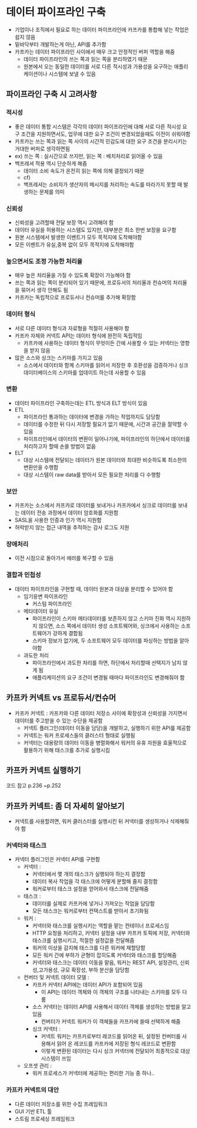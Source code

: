 # 데이터 파이프라인 구축
- 기업이나 조직에서 필요로 하는 데이터 파이프라인에 카프카를 통합해 넣는 작업은 쉽지 않음
- 밑바닥부터 개발하는게 아닌, API를 추가함
- 카프카는 데이터 파이프라인 사이에서 매우 크고 안정적인 버퍼 역할을 해줌
  - 데이터 파이프라인의 쓰는 쪽과 읽는 쪽을 분리하였기 때문
  - 원본에서 오는 동일한 데이터를 서로 다른 적시성과 가용성을 요구하는 애플리케이션이나 시스템에 보낼 수 있음
## 파이프라인 구축 시 고려사항
### 적시성
- 좋은 데이터 통합 시스템은 각각의 데이터 파이프라인에 대해 서로 다른 적시성 요구 조건을 지원하면서도, 업무에 대한 요구 조건이 변경되었을때도 이전이 쉬워야함
- 카프카는 쓰는 쪽과 읽는 쪽 사이의 시간적 민감도에 대한 요구 조건을 분리시키는 거대한 버퍼로 생각하면됨
- ex) 쓰는 쪽 : 실시간으로 쓰지만, 읽는 쪽 : 배치처리로 읽어올 수 있음
- 백프레셔 적용 역시 단순하게 해줌
  - 데이터 소비 속도가 온전히 읽는 쪽에 의해 결정되기 때문
  - cf)
  - 백프레셔는 소비자가 생산자의 메시지를 처리하는 속도를 따라가지 못할 때 발생하는 문제를 의미
### 신뢰성
- 신뢰성을 고려할때 전달 보장 역시 고려해야 함
- 데이터 유실을 허용하는 시스템도 있지만, 대부분은 최소 한번 보장을 요구함
- 원본 시스템에서 발생한 이벤트가 모두 목적지에 도착해야함
- 모든 이벤트가 유실,중복 없이 모두 목적지에 도착해야함
### 높으면서도 조정 가능한 처리율
- 매우 높은 처리율을 가질 수 있도록 확장이 가능해야 함
- 쓰는 쪽과 읽는 쪽이 분리되어 있기 때문에, 프로듀서의 처리율과 컨슈머의 처리율을 묶어서 생각 안해도 됨
- 카프카는 독립적으로 프로듀서나 컨슈머를 추가해 확장함
### 데이터 형식
- 서로 다른 데이터 형식과 자료형을 적절히 사용해야 함
- 카프카 자체와 커넥트 API는 데이터 형식에 완전히 독립적임
  - 카프카에 사용하는 데이터 형식이 무엇이든 간에 사용할 수 있는 커넥터는 영향을 받지 않음
- 많은 소스와 싱크는 스키마를 가지고 있음
  - 소스에서 데이터와 함께 스키마를 읽어서 저장한 후 호환성을 검증하거나 싱크 데이터베이스의 스키마를 업데이트 하는데 사용할 수 있음
### 변환
- 데이터 파이프라인 구축하는데는 ETL 방식과 ELT 방식이 있음
- ETL
  - 파이프라인 통과하는 데이터에 변경을 가하는 작업까지도 담당함
  - 데이터를 수정한 뒤 다시 저장할 필요가 없기 때문에, 시간과 공간을 절약할 수 있음
  - 파이프라인에서 데이터의 변환이 일어나기에, 파이프라인의 하단에서 데이터를 처리하고자 할때 손쓸 방법이 없음
- ELT
  - 대상 시스템에 전달되는 데이터가 원본 데이터와 최대한 비슷하도록 최소한의 변환만을 수행함
  - 대상 시스템이 raw data를 받아서 모든 필요한 처리를 다 수행함
### 보안
- 카프카는 소스에서 카프카로 데이터를 보내거나 카프카에서 싱크로 데이터를 보내는 데이터 전송 과정에서 데이터 암호화를 지원함
- SASL을 사용한 인증과 인가 역시 지원함
- 허락받지 않는 접근 내역을 추적하는 감사 로그도 지원
### 장애처리
- 이전 시점으로 돌아가서 에러를 복구할 수 있음
### 결합과 민첩성
- 데이터 파이프라인을 구현할 때, 데이터 원본과 대상을 분리할 수 있어야 함
  - 임기응변 파이프라인
    - 커스텀 파이프라인
  - 메타데이터 유실
    - 파이프라인이 스키마 메타데이터를 보존하지 않고 스키마 진화 역시 지원하지 않으면, 소스 쪽에서 데이터 생성 소프트웨어와, 싱크에서 사용하는 소프트웨어가 강하게 결합됨
    - 스키마 정보가 없기에, 두 소프트웨어 모두 데이터를 파싱하는 방법을 알아야함
  - 과도한 처리
    - 파이프라인에서 과도한 처리를 하면, 하단에서 처리할때 선택지가 남지 않게 됨
    - 애플리케이션의 요구 조건이 변경될 때마다 파이프라인도 변경해줘야 함
## 카프카 커넥트 vs 프로듀서/컨슈머
- 카프카 커넥트 : 카프카와 다른 데이터 저장소 사이에 확장성과 신뢰성을 가지면서 데이터를 주고받을 수 있는 수단을 제공함
  - 커넥트 플러그인(데이터 이동을 담당)을 개발하고, 실행하기 위한 API를 제공함
  - 커넥트는 워커 프로세스들의 클러스터 형태로 실행됨
  - 커넥터는 대용량의 데이터 이동을 병렬화해서 워커의 유휴 자원을 효울적으로 활용하기 위해 태스크를 추가로 실행시킴
## 카프카 커넥트 실행하기
코드 참고
p.236 ~p.252

## 카프카 커넥트: 좀 더 자세히 알아보기
- 커넥트를 사용할려면, 워커 클러스터를 실행시킨 뒤 커넥터를 생성하거나 삭제해줘야 함

### 커넥터와 태스크
- 커넥터 플러그인은 커넥터 API를 구현함
  - 커넥터 :
    - 커넥터에서 몇 개의 태스크가 실행되야 하는지 결정함
    - 데이터 복사 작업을 각 태스크에 어떻게 분할해 줄지 결정함
    - 워커로부터 태스크 설정을 얻어와서 태스크에 전달해줌
  - 태스크 :
    - 데이터를 실제로 카프카에 넣거나 가져오는 작업을 담당함
    - 모든 태스크는 워커로부터 컨텍스트를 받아서 초기화됨
  - 워커 :
    - 커넥터와 태스크를 실행시키는 역할을 맡는 컨테이너 프로세스임
    - HTTP 요청을 처리하고, 커넥터 설정을 내부 카프카 토픽에 저장, 커넥터와 태스크를 실행시키고, 적절한 설정값을 전달해줌
    - 워커의 이상을 감지해 태스크를 다른 워커에 재할당함
    - 모든 워커 간에 부하가 균형이 잡히도록 커넥터와 태스크를 할당해줌
    - 커넥터와 태스크는 데이터 이동을 맡음, 워커는 REST API, 설정관리, 신뢰성,고가용성, 규모 확장성, 부하 분산을 담당함
  - 컨버터 및 커넥트 데이터 모델 :
    - 카프카 커넥터 API에는 데이터 API가 포함되어 있음
      - 이 API는 데이터 객체와 이 객체의 구조를 나타내는 스키마를 모두 다룸
    - 소스 커넥터는 데이터 API를 사용해서 데이터 객체를 생성하는 방법을 알고 있음
      - 컨버터가 커넥트 워커가 이 객체들을 카프카에 쓸때 선택하게 해줌
    - 싱크 커넥터 :
      - 커넥트 워커는 카프카로부터 레코드를 읽어온 뒤, 설정된 컨버터를 사용해서 읽어 온 레코드를 카프카에 저장된 형식 레코드로 변환함
      - 이렇게 변환된 데이터는 다시 싱크 커넥터에 전달되어 최종적으로 대상 시스템이 쓰임
  - 오프셋 관리 :
    - 워커 프로세스가 커넥터에 제공하는 편리한 기능 중 하나..
### 카프카 커넥트의 대안
- 다른 데이터 저장소를 위한 수집 프레임워크
- GUI 기반 ETL 툴
- 스트림 프로세싱 프레임워크
    

